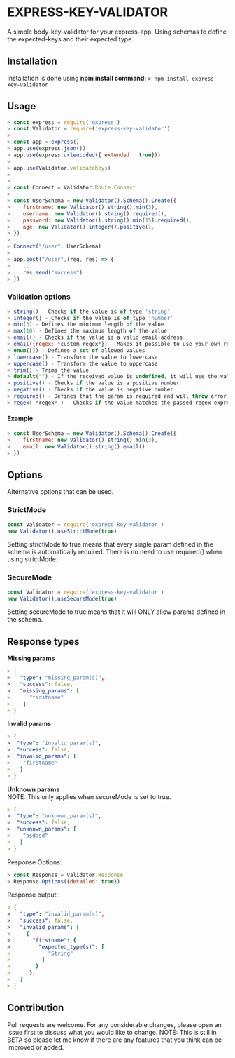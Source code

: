 # EXPRESS-KEY-VALIDATOR
A simple body-key-validator for your express-app.
Using schemas to define the expected-keys and their expected type.

## Installation
Installation is done using **npm install command:**
```> npm install express-key-validator```

## Usage
```js
> const express = require('express')
> const Validator = require('express-key-validator')
>
> const app = express()
> app.use(express.json())
> app.use(express.urlencoded({ extended:  true}))
>
> app.use(Validator.validateKeys)
>
> 
> const Connect = Validator.Route.Connect
>
> const UserSchema = new Validator().Schema().Create({
>    firstname: new Validator().string().min(3),
>    username: new Validator().string().required(),
>    password: new Validator().string().min(15).required(),
>    age: new Validator().integer().positive(),
> })
>
> Connect("/user", UserSchema)
>
> app.post("/user",(req, res) => {
>    ...
>    res.send("success")
> })
```
### Validation options
```js
> string() - Checks if the value is of type 'string'
> integer() - Checks if the value is of type 'number'
> min(3) - Defines the minimum length of the value
> max(10) - Defines the maximum length of the value
> email() - Checks if the value is a valid email-address
> email({regex: *custom regex*}) - Makes it possible to use your own regex for email validation instead of using the default one
> enum([]) - Defines a set of allowed values
> lowercase() - Transform the value to lowercase
> uppercase() - Transform the value to uppercase
> trim() - Trims the value
> default("") - If the received value is undefined, it will use the value passed to the default function. 
> positive() - Checks if the value is a positive number
> negative() - Checks if the value is negative number
> required() - Defines that the param is required and will throw error if the param is not found
> regex( *regex* ) - Checks if the value matches the passed regex-expression
```
#### Example
```js
> const UserSchema = new Validator().Schema().Create({
>    firstname: new Validator().string().min(3),
>    email: new Validator().string().email()
> })
```

## Options
Alternative options that can be used.
### StrictMode
```js
const Validator = require('express-key-validator')
new Validator().useStrictMode(true)
```
Setting strictMode to true means that every single param defined in the schema is automatically required. There is no need to use required() when using strictMode.

### SecureMode
```js
const Validator = require('express-key-validator')
new Validator().useSecureMode(true)
```
Setting secureMode to true means that it will ONLY allow params defined in the schema.

## Response types
**Missing params**
```yaml
> {
>   "type": "missing_param(s)",
>   "success": false,
>   "missing_params": [
>      "firstname"
>    ]
> }
```
**Invalid params**
```yaml
> {
>  "type": "invalid_param(s)",
>  "success": false,
>  "invalid_params": [
>    "firstname"
>   ]
> }
```

**Unknown params**
<br> NOTE: This only applies when secureMode is set to true.
```yaml
> {
>  "type": "unknown_param(s)",
>  "success": false,
>  "unknown_params": [
>    "asdasd"
>   ]
> }
```

Response Options:
```js
> const Response = Validator.Response
> Response.Options({detailed: true})
```

Response output:
```yaml
> {
>   "type": "invalid_param(s)",
>   "success": false,
>   "invalid_params": [
>     {
>       "firstname": {
>         "expected_type(s)": [
>            "String"
>          ]
>        }
>      },
>   ]
> }
```

## Contribution
Pull requests are welcome. For any considerable changes, please open an issue first to discuss what you would like to change.
NOTE: This is still in BETA so please let me know if there are any features that you think can be improved or added.
